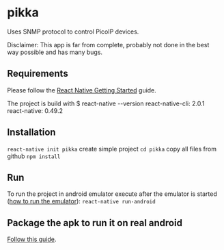 # pikka

Uses SNMP protocol to control PicoIP devices.

Disclaimer: This app is far from complete, probably not done in the best way possible and has many bugs.

## Requirements

Please follow the [React Native Getting Started](https://facebook.github.io/react-native/docs/getting-started.html) guide.

The project is build with
$ react-native --version
react-native-cli: 2.0.1
react-native: 0.49.2

## Installation

`react-native init pikka` create simple project
`cd pikka`
copy all files from github
`npm install`


## Run

To run the project in android emulator execute after the emulator is started ([how to run the emulator](https://facebook.github.io/react-native/docs/getting-started.html)):
`react-native run-android`

## Package the apk to run it on real android
[Follow this guide](https://facebook.github.io/react-native/docs/signed-apk-android.html).


